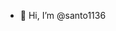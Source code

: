 - 👋 Hi, I’m @santo1136

<!---
santo1136/santo1136 is a ✨ special ✨ repository because its `README.md` (this file) appears on your GitHub profile.
You can click the Preview link to take a look at your changes.
--->
